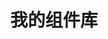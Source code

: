 ---
layout: home
title: 我的组件库
description: 组件库的描述
hero:
  name: 'Weirdo-UI'
  text: 'Vue3组件库'
  tagline: 基于 Vue3 + TypeScript 的组件库
  actions:
    - theme: brand
      text: 查看组件
      link: /components/alert
features:
  - title: 技术zhan
    details: Vue3 + TypeScript
  - title: 涵盖内容
    details: 覆盖elementui中常见的15+组件
  - title: 持续优化
    details: 组件持续更新中
---